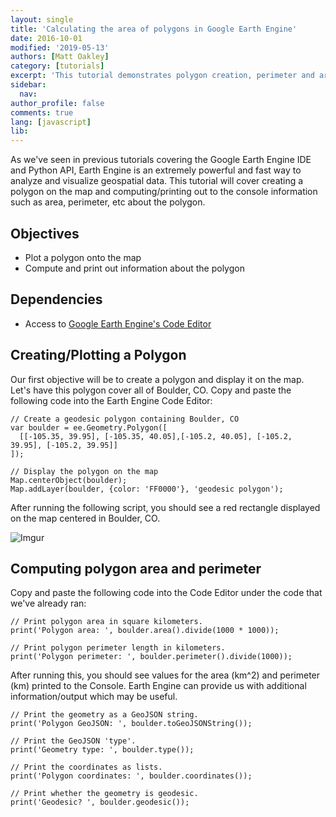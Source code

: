 ```yaml
---
layout: single
title: 'Calculating the area of polygons in Google Earth Engine'
date: 2016-10-01
modified: '2019-05-13'
authors: [Matt Oakley]
category: [tutorials]
excerpt: 'This tutorial demonstrates polygon creation, perimeter and area calculations, and visualization using the JavaScript interface to Google Earth Engine.'
sidebar:
  nav:
author_profile: false
comments: true
lang: [javascript]
lib:
---
```


As we've seen in previous tutorials covering the Google Earth Engine IDE and Python API, Earth Engine is an extremely powerful and fast way to analyze and visualize geospatial data. 
This tutorial will cover creating a polygon on the map and computing/printing out to the console information such as area, perimeter, etc about the polygon.

## Objectives

- Plot a polygon onto the map
- Compute and print out information about the polygon

## Dependencies

- Access to [Google Earth Engine's Code Editor](https://code.earthengine.google.com/)

## Creating/Plotting a Polygon

Our first objective will be to create a polygon and display it on the map. 
Let's have this polygon cover all of Boulder, CO. 
Copy and paste the following code into the Earth Engine Code Editor:

```
// Create a geodesic polygon containing Boulder, CO
var boulder = ee.Geometry.Polygon([
  [[-105.35, 39.95], [-105.35, 40.05],[-105.2, 40.05], [-105.2, 39.95], [-105.2, 39.95]]
]);

// Display the polygon on the map
Map.centerObject(boulder);
Map.addLayer(boulder, {color: 'FF0000'}, 'geodesic polygon');
```

After running the following script, you should see a red rectangle displayed on the map centered in Boulder, CO.

![Imgur](https://i.imgur.com/64yOQOh.png)

## Computing polygon area and perimeter

Copy and paste the following code into the Code Editor under the code that we've already ran:

```
// Print polygon area in square kilometers.
print('Polygon area: ', boulder.area().divide(1000 * 1000));

// Print polygon perimeter length in kilometers.
print('Polygon perimeter: ', boulder.perimeter().divide(1000));
```

After running this, you should see values for the area (km^2) and perimeter (km) printed to the Console. 
Earth Engine can provide us with additional information/output which may be useful.

```
// Print the geometry as a GeoJSON string.
print('Polygon GeoJSON: ', boulder.toGeoJSONString());

// Print the GeoJSON 'type'.
print('Geometry type: ', boulder.type());

// Print the coordinates as lists.
print('Polygon coordinates: ', boulder.coordinates());

// Print whether the geometry is geodesic.
print('Geodesic? ', boulder.geodesic());
```
